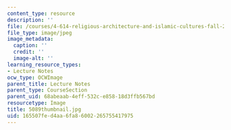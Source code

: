 ```yaml
---
content_type: resource
description: ''
file: /courses/4-614-religious-architecture-and-islamic-cultures-fall-2002/165507fed4aa6fa86002265755417975_5089thumbnail.jpg
file_type: image/jpeg
image_metadata:
  caption: ''
  credit: ''
  image-alt: ''
learning_resource_types:
- Lecture Notes
ocw_type: OCWImage
parent_title: Lecture Notes
parent_type: CourseSection
parent_uid: 68abeaab-4eff-532c-e858-18d3ffb567bd
resourcetype: Image
title: 5089thumbnail.jpg
uid: 165507fe-d4aa-6fa8-6002-265755417975
---
```

